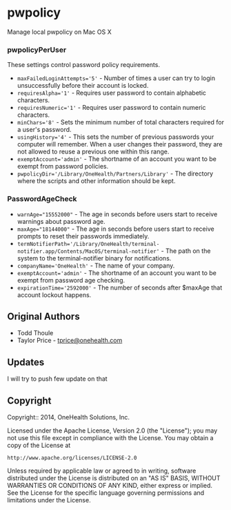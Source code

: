 pwpolicy
========

Manage local pwpolicy on Mac OS X

### pwpolicyPerUser

These settings control password policy requirements.

- `maxFailedLoginAttempts='5'` - Number of times a user can try to login unsuccessfully before their account is locked.
- `requiresAlpha='1'` - Requires user password to contain alphabetic characters.
- `requiresNumeric='1'` - Requires user password to contain numeric characters.
- `minChars='8'` - Sets the minimum number of total characters required for a user's password.
- `usingHistory='4'` - This sets the number of previous passwords your computer will remember. When a user changes their password, they are not allowed to reuse a previous one within this range.
- `exemptAccount='admin'` - The shortname of an account you want to be exempt from password policies.
- `pwpolicyDir='/Library/OneHealth/Partners/Library'` - The directory where the scripts and other information should be kept.

### PasswordAgeCheck

- `warnAge="15552000"` - The age in seconds before users start to receive warnings about password age.
- `maxAge="18144000"` - The age in seconds before users start to receive prompts to reset their passwords immediately.
- `termNotifierPath='/Library/OneHealth/terminal-notifier.app/Contents/MacOS/terminal-notifier'` - The path on the system to the terminal-notifier binary for notifications.
- `companyName='OneHealth'` - The name of your company.
- `exemptAccount='admin'` - The shortname of an account you want to be exempt from password age checking.
- `expirationTime='2592000'` - The number of seconds after $maxAge that account lockout happens.

## Original Authors

* Todd Thoule
* Taylor Price - tprice@onehealth.com


## Updates

I will try to push few update on that


## Copyright

Copyright:: 2014, OneHealth Solutions, Inc.

Licensed under the Apache License, Version 2.0 (the "License");
you may not use this file except in compliance with the License.
You may obtain a copy of the License at

    http://www.apache.org/licenses/LICENSE-2.0

Unless required by applicable law or agreed to in writing, software
distributed under the License is distributed on an "AS IS" BASIS,
WITHOUT WARRANTIES OR CONDITIONS OF ANY KIND, either express or implied.
See the License for the specific language governing permissions and
limitations under the License.
